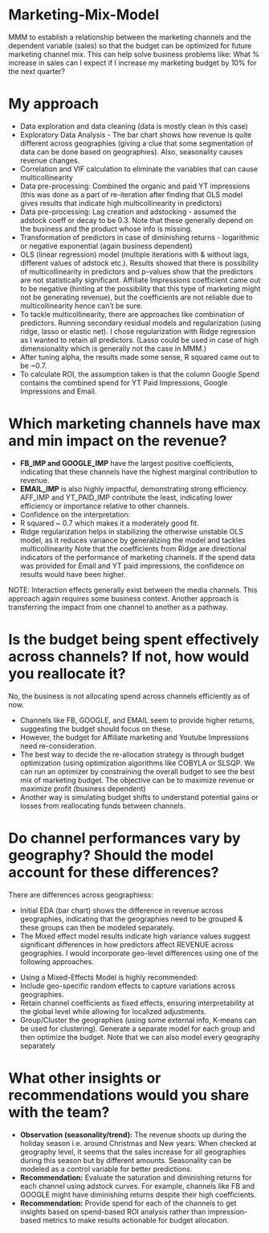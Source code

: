 # Marketing-Mix-Model
MMM to establish a relationship between the marketing channels and the dependent variable (sales) so that the budget can be optimized for future marketing channel mix. This can help solve business problems like: What % increase in sales can I expect if I increase my marketing budget by 10% for the next quarter?


# My approach

- Data exploration and data cleaning (data is mostly clean in this case)
- Exploratory Data Analysis - The bar chart shows how revenue is quite different across geographies (giving a clue that some segmentation of data can be done based on geographies). Also, seasonality causes revenue changes.
- Correlation and VIF calculation to eliminate the variables that can cause multicollinearity
- Data pre-processing: Combined the organic and paid YT impressions (this was done as a part of re-iteration after finding that OLS model gives results that indicate high multicollinearity in predictors)
- Data pre-processing: Lag creation and adstocking - assumed the adstock coeff or decay to be 0.3. Note that these generally depend on the business and the product whose info is missing.
- Transformation of predictors in case of diminishing returns - logarithmic or negative exponential (again business dependent)
- OLS (linear regression) model (multiple iterations with & without lags, different values of adstock etc.). Results showed that there is possibility of multicollinearity in predictors and p-values show that the predictors are not statistically significant. Affiliate Impressions coefficient came out to be negative (hinting at the possibility that this type of marketing might not be generating revenue), but the coefficients are not reliable due to multicollinearity hence can’t be sure.
- To tackle multicollinearity, there are approaches like combination of predictors. Running secondary residual models and regularization (using ridge, lasso or elastic net). I chose regularization with Ridge regression as I wanted to retain all predictors. (Lasso could be used in case of high dimensionality which is generally not the case in MMM.)
- After tuning alpha, the results made some sense, R squared came out to be ~0.7. 
- To calculate ROI, the assumption taken is that the column Google Spend contains the combined spend for YT Paid Impressions, Google Impressions and Email.

# Which marketing channels have max and min impact on the revenue?
- **FB_IMP and GOOGLE_IMP** have the largest positive coefficients, indicating that these channels have the highest marginal contribution to revenue.
- **EMAIL_IMP** is also highly impactful, demonstrating strong efficiency.
AFF_IMP and YT_PAID_IMP contribute the least, indicating lower efficiency or importance relative to other channels.
- Confidence on the interpretation:
- R squared ~ 0.7 which makes it a moderately good fit.
- Ridge regularization helps in stabilizing the otherwise unstable OLS model, as it reduces variance by generalizing the model and tackles multicollinearity
Note that the coefficients from Ridge are directional indicators of the performance of marketing channels. If the spend data was provided for Email and YT paid impressions, the confidence on results would have been higher.

NOTE: Interaction effects generally exist between the media channels. This approach again requires some business context. Another approach is transferring the impact from one channel to another as a pathway.


# Is the budget being spent effectively across channels? If not, how would you reallocate it?
No, the business is not allocating spend across channels efficiently as of now.
- Channels like FB, GOOGLE, and EMAIL seem to provide higher returns, suggesting the budget should focus on these.
- However, the budget for Affiliate marketing and Youtube Impressions need re-consideration.
- The best way to decide the re-allocation strategy is through budget optimization (using optimization algorithms like COBYLA or SLSQP. We can run an optimizer by constraining the overall budget to see the best mix of marketing budget. The objective can be to maximize revenue or maximize profit (business dependent)
- Another way is simulating budget shifts to understand potential gains or losses from reallocating funds between channels.


# Do channel performances vary by geography? Should the model account for these differences?
There are differences across geographiess:
- Initial EDA (bar chart) shows the difference in revenue across geographies, indicating that the geographies need to be grouped & these groups can then be modeled separately.
- The Mixed effect model results indicate high variance values suggest significant differences in how predictors affect REVENUE across geographies. 
I would incorporate geo-level differences using one of the following approaches.
* Using a Mixed-Effects Model is highly recommended:
* Include geo-specific random effects to capture variations across geographies.
* Retain channel coefficients as fixed effects, ensuring interpretability at the global level while allowing for localized adjustments.
* Group/Cluster the geographies (using some external info, K-means can be used for clustering). Generate a separate model for each group and then optimize the budget.
Note that we can also model every geography separately

# What other insights or recommendations would you share with the team?
* **Observation (seasonality/trend):** 
The revenue shoots up during the holiday season i.e. around Christmas and New years. When checked at geography level, it seems that the sales increase for all geographies during this season but by different amounts. Seasonality can be modeled as a control variable for better predictions.
* **Recommendation:**
Evaluate the saturation and diminishing returns for each channel using adstock curves. For example, channels like FB and GOOGLE might have diminishing returns despite their high coefficients.
* **Recommendation:**
Provide spend for each of the channels to get insights based on spend-based ROI analysis rather than impression-based metrics to make results actionable for budget allocation.




